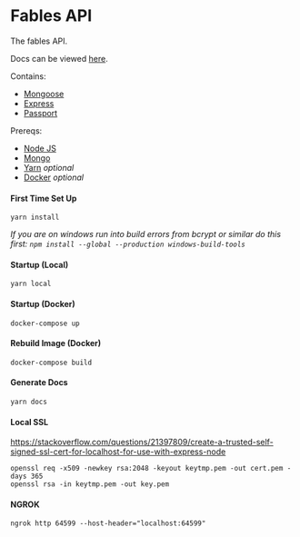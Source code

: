 # Fables API

The fables API.

Docs can be viewed [here](https://cidicles.github.io/fables/).

Contains:

* [Mongoose](http://mongoosejs.com/)
* [Express](https://expressjs.com/)
* [Passport](http://www.passportjs.org/)

Prereqs:

* [Node JS](https://nodejs.org/en/)
* [Mongo](https://www.mongodb.com/)
* [Yarn](https://yarnpkg.com/en/) *optional*
* [Docker](https://www.docker.com/) *optional*

#### First Time Set Up
`yarn install`

*If you are on windows run into build errors from bcrypt or similar do this first: `npm install --global --production windows-build-tools`*

#### Startup (Local)
`yarn local`

#### Startup (Docker)
`docker-compose up`

#### Rebuild Image (Docker)
`docker-compose build`

#### Generate Docs
`yarn docs`

#### Local SSL

https://stackoverflow.com/questions/21397809/create-a-trusted-self-signed-ssl-cert-for-localhost-for-use-with-express-node

`openssl req -x509 -newkey rsa:2048 -keyout keytmp.pem -out cert.pem -days 365`  
`openssl rsa -in keytmp.pem -out key.pem`

#### NGROK 
`ngrok http 64599 --host-header="localhost:64599"`